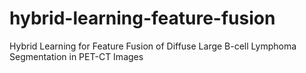 # hybrid-learning-feature-fusion
Hybrid Learning for Feature Fusion of Diffuse Large B-cell Lymphoma Segmentation in PET-CT Images
